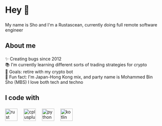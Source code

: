 <h1 align="left">Hey 👋</h1>

###

<p align="left">My name is Sho and I'm a Rustascean, currently doing full remote software engineer</p>

###

<h2 align="left">About me</h2>

###

<p align="left">✨ Creating bugs since 2012<br>📚 I'm currently learning different sorts of trading strategies for crypto<br>🎯 Goals: retire with my crypto bot<br>🎲 Fun fact: I'm Japan-Hong Kong mix, and party name is Mohammed Bin Sho (MBS) I love both tech and techno</p>

###

<h2 align="left">I code with</h2>

###

<div align="left">
  <img src="https://skillicons.dev/icons?i=rust" height="40" alt="rust logo"  />
  <img width="12" />
  <img src="https://skillicons.dev/icons?i=cpp" height="40" alt="cplusplus logo"  />
  <img width="12" />
  <img src="https://skillicons.dev/icons?i=py" height="40" alt="python logo"  />
  <img width="12" />
  <img src="https://skillicons.dev/icons?i=kotlin" height="40" alt="kotlin logo"  />
</div>
